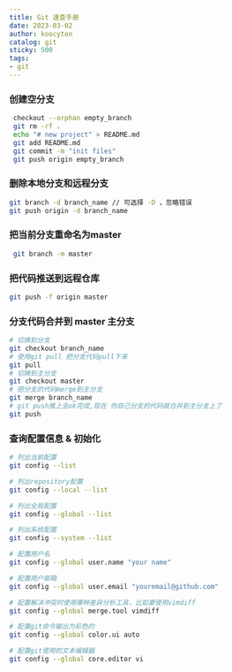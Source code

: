 ```yaml
---
title: Git 速查手册
date: 2023-03-02
author: koocyton
catalog: git
sticky: 500
tags:
- git
---
```


### 创建空分支

```bash
 checkout --orphan empty_branch
 git rm -rf .
 echo "# new project" > README.md
 git add README.md
 git commit -m "init files"
 git push origin empty_branch
```

### 删除本地分支和远程分支

```bash
git branch -d branch_name // 可选择 -D ，忽略错误
git push origin -d branch_name
```

### 把当前分支重命名为master

```bash
 git branch -m master
```

### 把代码推送到远程仓库

```bash
git push -f origin master
```

### 分支代码合并到 master 主分支

```bash
# 切换到分支
git checkout branch_name
# 使用git pull 把分支代码pull下来
git pull
# 切换到主分支
git checkout master
# 把分支的代码merge到主分支
git merge branch_name
# git push推上去ok完成,现在 你自己分支的代码就合并到主分支上了
git push
```

### 查询配置信息 & 初始化

```bash
# 列出当前配置
git config --list

# 列出repository配置
git config --local --list

# 列出全局配置
git config --global --list

# 列出系统配置
git config --system --list

# 配置用户名
git config --global user.name "your name"

# 配置用户邮箱
git config --global user.email "youremail@github.com"

# 配置解决冲突时使用哪种差异分析工具，比如要使用vimdiff
git config --global merge.tool vimdiff

# 配置git命令输出为彩色的
git config --global color.ui auto

# 配置git使用的文本编辑器
git config --global core.editor vi
```
